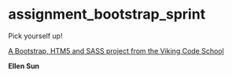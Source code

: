 assignment_bootstrap_sprint
===========================

Pick yourself up!

[A Bootstrap, HTM5 and SASS project from the Viking Code School](http://www.vikingcodeschool.com)

**Ellen Sun**
